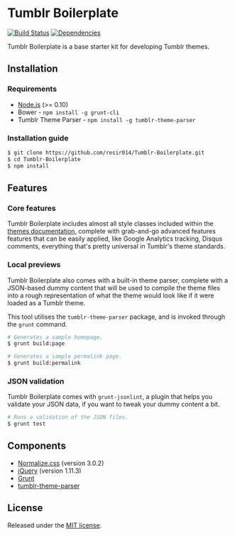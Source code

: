 # Tumblr Boilerplate

[![Build Status](http://img.shields.io/travis/resir014/Tumblr-Boilerplate.svg)](https://travis-ci.org/resir014/Tumblr-Boilerplate)
[![Dependencies](https://img.shields.io/gemnasium/resir014/Tumblr-Boilerplate.svg)](https://gemnasium.com/resir014/Tumblr-Boilerplate)

Tumblr Boilerplate is a base starter kit for developing Tumblr themes.

## Installation

### Requirements

* [Node.js](https://nodejs.org/) (>= 0.10)
* Bower - `npm install -g grunt-cli`
* Tumblr Theme Parser - `npm install -g tumblr-theme-parser`

### Installation guide

```sh
$ git clone https://github.com/resir014/Tumblr-Boilerplate.git
$ cd Tumblr-Boilerplate
$ npm install
```

## Features

### Core features

Tumblr Boilerplate includes almost all style classes included within the [themes documentation](http://www.tumblr.com/docs/en/custom_themes), complete with grab-and-go advanced features features that can be easily applied, like Google Analytics tracking, Disqus comments, everything that's pretty universal in Tumblr's theme standards.

### Local previews

Tumblr Boilerplate also comes with a built-in theme parser, complete with a JSON-based dummy content that will be used to compile the theme files into a rough representation of what the theme would look like if it were loaded as a Tumblr theme.

This tool utilises the `tumblr-theme-parser` package, and is invoked through the `grunt` command.

```sh
# Generates a sample homepage.
$ grunt build:page

# Generates a sample permalink page.
$ grunt build:permalink
```

### JSON validation

Tumblr Boilerplate comes with `grunt-jsonlint`, a plugin that helps you validate your JSON data, if you want to tweak your dummy content a bit.

```sh
# Runs a validation of the JSON files.
$ grunt test
```

## Components

* [Normalize.css](http://necolas.github.io/normalize.css/) (version 3.0.2)
* [jQuery](https://jquery.com/) (version 1.11.3)
* [Grunt](http://gruntjs.com/)
* [tumblr-theme-parser](https://github.com/carrot/tumblr-theme-parser)

## License

Released under the [MIT license](https://github.com/resir014/Tumblr-Boilerplate/blob/master/LICENSE).
